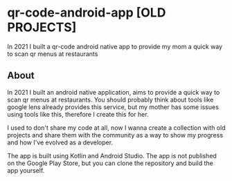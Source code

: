 # qr-code-android-app [OLD PROJECTS]
In 2021 I built a qr-code android native app to provide my mom a quick way to scan qr menus at restaurants


## About

In 2021 I built an android native application, aims to provide a quick way to scan qr menus at restaurants. You should probably think about tools like google lens already provides this service, but my mother has some issues using tools like this, therefore I create this for her.


I used to don't share my code at all, now I wanna create a collection with old projects and share them with the community as a way to show my progress and how I've evolved as a developer.

The app is built using Kotlin and Android Studio. The app is not published on the Google Play Store, but you can clone the repository and build the app yourself.